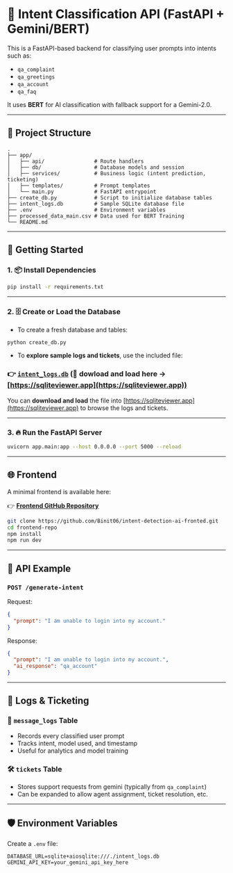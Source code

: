 
# 🧠 Intent Classification API (FastAPI + Gemini/BERT)

This is a FastAPI-based backend for classifying user prompts into intents such as:
- `qa_complaint`
- `qa_greetings`
- `qa_account`
- `qa_faq`

It uses **BERT** for AI classification with fallback support for a Gemini-2.0.

---

## 📁 Project Structure

```
.
├── app/
│   ├── api/                # Route handlers
│   ├── db/                 # Database models and session
│   ├── services/           # Business logic (intent prediction, ticketing)
│   ├── templates/          # Prompt templates
│   └── main.py             # FastAPI entrypoint
├── create_db.py            # Script to initialize database tables
├── intent_logs.db          # Sample SQLite database file
├── .env                    # Environment variables
├── processed_data_main.csv # Data used for BERT Training
└── README.md
```

---

## 🚀 Getting Started

### 1. 📦 Install Dependencies

```bash
pip install -r requirements.txt
```

---

### 2. 🗄️ Create or Load the Database

- To create a fresh database and tables:

```bash
python create_db.py
```

- To **explore sample logs and tickets**, use the included file:

### 👉 [`intent_logs.db`](./intent_logs.db) (📎 dowload and load here → [https://sqliteviewer.app](https://sqliteviewer.app))

You can **download and load** the file into [https://sqliteviewer.app](https://sqliteviewer.app) to browse the logs and tickets.

---

### 3. 🔥 Run the FastAPI Server

```bash
uvicorn app.main:app --host 0.0.0.0 --port 5000 --reload
```

---

## 🌐 Frontend

A minimal frontend is available here:

👉 **[Frontend GitHub Repository](https://github.com/Binit06/intent-detection-ai-fronted)**

```bash
git clone https://github.com/Binit06/intent-detection-ai-fronted.git
cd frontend-repo
npm install
npm run dev
```

---

## 🧾 API Example

### `POST /generate-intent`

Request:
```json
{
  "prompt": "I am unable to login into my account."
}
```

Response:
```json
{
  "prompt": "I am unable to login into my account.",
  "ai_response": "qa_account"
}
```

---

## 📘 Logs & Ticketing

### 🧠 `message_logs` Table

- Records every classified user prompt
- Tracks intent, model used, and timestamp
- Useful for analytics and model training

### 🛠️ `tickets` Table

- Stores support requests from gemini (typically from `qa_complaint`)
- Can be expanded to allow agent assignment, ticket resolution, etc.

---

## 🛡️ Environment Variables

Create a `.env` file:

```env
DATABASE_URL=sqlite+aiosqlite:///./intent_logs.db
GEMINI_API_KEY=your_gemini_api_key_here
```
